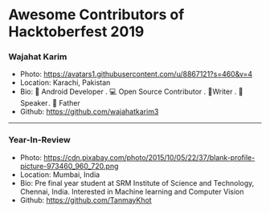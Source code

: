 # Awesome Contributors of Hacktoberfest 2019

### Wajahat Karim
- Photo: https://avatars1.githubusercontent.com/u/8867121?s=460&v=4
- Location: Karachi, Pakistan
- Bio: 📱 Android Developer . 💻 Open Source Contributor . 📝Writer . 🎤 Speaker . 👶 Father 
- Github: https://github.com/wajahatkarim3

-----------

### Year-In-Review
- Photo: https://cdn.pixabay.com/photo/2015/10/05/22/37/blank-profile-picture-973460_960_720.png
- Location: Mumbai, India
- Bio: Pre final year student at SRM Institute of Science and Technology, Chennai, India. Interested in Machine learning and Computer Vision
- Github: https://github.com/TanmayKhot
